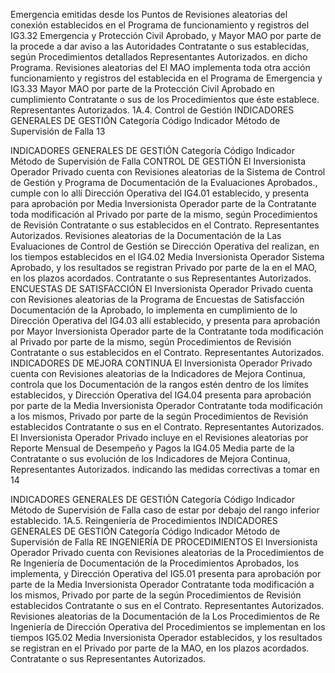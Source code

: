 Emergencia emitidas desde los Puntos de Revisiones aleatorias del
conexión establecidos en el Programa de funcionamiento y registros del
IG3.32 Emergencia y Protección Civil Aprobado, y Mayor MAO por parte de la
procede a dar aviso a las Autoridades Contratante o sus
establecidas, según Procedimientos detallados Representantes Autorizados.
en dicho Programa.
Revisiones aleatorias del
El MAO implementa toda otra acción
funcionamiento y registros del
establecida en el Programa de Emergencia y
IG3.33 Mayor MAO por parte de la
Protección Civil Aprobado en cumplimiento
Contratante o sus
de los Procedimientos que éste establece.
Representantes Autorizados.
1A.4. Control de Gestión
INDICADORES GENERALES DE GESTIÓN
Categoría
Código Indicador Método de Supervisión
de Falla
13

INDICADORES GENERALES DE GESTIÓN
Categoría
Código Indicador Método de Supervisión
de Falla
CONTROL DE GESTIÓN
El Inversionista Operador Privado cuenta con Revisiones aleatorias de la
Sistema de Control de Gestión y Programa de Documentación de la
Evaluaciones Aprobados., cumple con lo allí Dirección Operativa del
IG4.01 establecido, y presenta para aprobación por Media Inversionista Operador
parte de la Contratante toda modificación al Privado por parte de la
mismo, según Procedimientos de Revisión Contratante o sus
establecidos en el Contrato. Representantes Autorizados.
Revisiones aleatorias de la
Documentación de la
Las Evaluaciones de Control de Gestión se
Dirección Operativa del
realizan, en los tiempos establecidos en el
IG4.02 Media Inversionista Operador
Sistema Aprobado, y los resultados se registran
Privado por parte de la
en el MAO, en los plazos acordados.
Contratante o sus
Representantes Autorizados.
ENCUESTAS DE SATISFACCIÓN
El Inversionista Operador Privado cuenta con Revisiones aleatorias de la
Programa de Encuestas de Satisfacción Documentación de la
Aprobado, lo implementa en cumplimiento de lo Dirección Operativa del
IG4.03 allí establecido, y presenta para aprobación por Mayor Inversionista Operador
parte de la Contratante toda modificación al Privado por parte de la
mismo, según Procedimientos de Revisión Contratante o sus
establecidos en el Contrato. Representantes Autorizados.
INDICADORES DE MEJORA CONTINUA
El Inversionista Operador Privado cuenta con Revisiones aleatorias de la
Indicadores de Mejora Continua, controla que los Documentación de la
rangos estén dentro de los límites establecidos, y Dirección Operativa del
IG4.04 presenta para aprobación por parte de la Media Inversionista Operador
Contratante toda modificación a los mismos, Privado por parte de la
según Procedimientos de Revisión establecidos Contratante o sus
en el Contrato. Representantes Autorizados.
El Inversionista Operador Privado incluye en el
Revisiones aleatorias por
Reporte Mensual de Desempeño y Pagos la
IG4.05 Media parte de la Contratante o sus
evolución de los Indicadores de Mejora Continua,
Representantes Autorizados.
indicando las medidas correctivas a tomar en
14

INDICADORES GENERALES DE GESTIÓN
Categoría
Código Indicador Método de Supervisión
de Falla
caso de estar por debajo del rango inferior
establecido.
1A.5. Reingeniería de Procedimientos
INDICADORES GENERALES DE GESTIÓN
Categoría
Código Indicador Método de Supervisión
de Falla
RE INGENIERÍA DE PROCEDIMIENTOS
El Inversionista Operador Privado cuenta con Revisiones aleatorias de la
Procedimientos de Re Ingeniería de Documentación de la
Procedimientos Aprobados, los implementa, y Dirección Operativa del
IG5.01 presenta para aprobación por parte de la Media Inversionista Operador
Contratante toda modificación a los mismos, Privado por parte de la
según Procedimientos de Revisión establecidos Contratante o sus
en el Contrato. Representantes Autorizados.
Revisiones aleatorias de la
Documentación de la
Los Procedimientos de Re Ingeniería de
Dirección Operativa del
Procedimientos se implementan en los tiempos
IG5.02 Media Inversionista Operador
establecidos, y los resultados se registran en el
Privado por parte de la
MAO, en los plazos acordados.
Contratante o sus
Representantes Autorizados.
